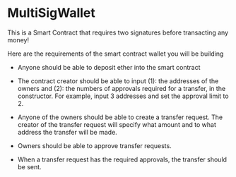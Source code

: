 # MultiSigWallet

This is a Smart Contract that requires two signatures before transacting any money! 

Here are the requirements of the smart contract wallet you will be building

- Anyone should be able to deposit ether into the smart contract

- The contract creator should be able to input (1): the addresses of the owners and (2):  the numbers of approvals required for a transfer, in the constructor. For example, input 3 addresses and set the approval limit to 2. 

- Anyone of the owners should be able to create a transfer request. The creator of the transfer request will specify what amount and to what address the transfer will be made.

- Owners should be able to approve transfer requests.

- When a transfer request has the required approvals, the transfer should be sent. 
